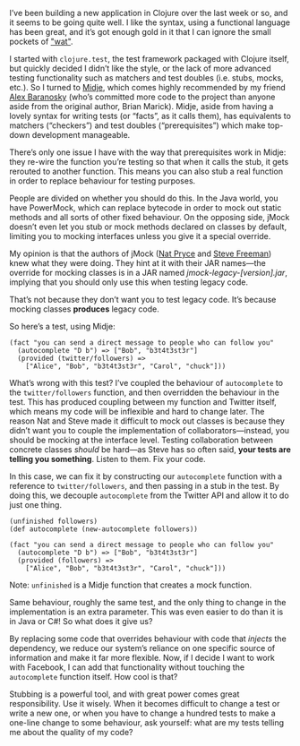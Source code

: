 <!--
id: 56975511684
link: http://monospacedmonologues.com/post/56975511684/dependency-inversion-and-how-to-get-it-wrong
slug: dependency-inversion-and-how-to-get-it-wrong
date: Wed Jul 31 2013 17:04:01 GMT+0100 (BST)
publish: 2013-07-031
tags: 
title: Dependency Inversion, and how to get it wrong
-->


I’ve been building a new application in Clojure over the last week or
so, and it seems to be going quite well. I like the syntax, using a
functional language has been great, and it’s got enough gold in it that
I can ignore the small pockets of
["wat"](https://www.destroyallsoftware.com/talks/wat).

I started with `clojure.test`, the test framework packaged with Clojure
itself, but quickly decided I didn’t like the style, or the lack of more
advanced testing functionality such as matchers and test doubles (i.e.
stubs, mocks, etc.). So I turned to
[Midje](https://github.com/marick/Midje), which comes highly recommended
by my friend [Alex Baranosky](https://twitter.com/Baranosky) (who’s
committed more code to the project than anyone aside from the original
author, Brian Marick). Midje, aside from having a lovely syntax for
writing tests (or “facts”, as it calls them), has equivalents to
matchers (“checkers”) and test doubles (“prerequisites”) which make
top-down development manageable.

There’s only one issue I have with the way that prerequisites work in
Midje: they re-wire the function you’re testing so that when it calls
the stub, it gets rerouted to another function. This means you can also
stub a real function in order to replace behaviour for testing purposes.

People are divided on whether you should do this. In the Java world, you
have PowerMock, which can replace bytecode in order to mock out static
methods and all sorts of other fixed behaviour. On the opposing side,
jMock doesn’t even let you stub or mock methods declared on classes by
default, limiting you to mocking interfaces unless you give it a special
override.

My opinion is that the authors of jMock ([Nat
Pryce](https://twitter.com/natpryce) and [Steve
Freeman](https://twitter.com/sf105)) knew what they were doing. They
hint at it with their JAR names—the override for mocking classes is in a
JAR named *jmock-legacy-[version].jar*, implying that you should only
use this when testing legacy code.

That’s not because they don’t want you to test legacy code. It’s because
mocking classes **produces** legacy code.

So here’s a test, using Midje:

    (fact "you can send a direct message to people who can follow you"
      (autocomplete "D b") => ["Bob", "b3t4t3st3r"]
      (provided (twitter/followers) =>
        ["Alice", "Bob", "b3t4t3st3r", "Carol", "chuck"]))

What’s wrong with this test? I’ve coupled the behaviour of
`autocomplete` to the `twitter/followers` function, and then overridden
the behaviour in the test. This has produced coupling between my
function and Twitter itself, which means my code will be inflexible and
hard to change later. The reason Nat and Steve made it difficult to mock
out classes is because they didn’t want you to couple the implementation
of collaborators—instead, you should be mocking at the interface level.
Testing collaboration between concrete classes *should* be hard—as Steve
has so often said, **your tests are telling you something**. Listen to
them. Fix your code.

In this case, we can fix it by constructing our `autocomplete` function
with a reference to `twitter/followers`, and then passing in a stub in
the test. By doing this, we decouple `autocomplete` from the Twitter API
and allow it to do just one thing.

    (unfinished followers)
    (def autocomplete (new-autocomplete followers))

    (fact "you can send a direct message to people who can follow you"
      (autocomplete "D b") => ["Bob", "b3t4t3st3r"]
      (provided (followers) =>
        ["Alice", "Bob", "b3t4t3st3r", "Carol", "chuck"]))

Note: `unfinished` is a Midje function that creates a mock function.

Same behaviour, roughly the same test, and the only thing to change in
the implementation is an extra parameter. This was even easier to do
than it is in Java or C\#! So what does it give us?

By replacing some code that overrides behaviour with code that *injects*
the dependency, we reduce our system’s reliance on one specific source
of information and make it far more flexible. Now, if I decide I want to
work with Facebook, I can add that functionality without touching the
`autocomplete` function itself. How cool is that?

Stubbing is a powerful tool, and with great power comes great
responsibility. Use it wisely. When it becomes difficult to change a
test or write a new one, or when you have to change a hundred tests to
make a one-line change to some behaviour, ask yourself: what are my
tests telling me about the quality of my code?

